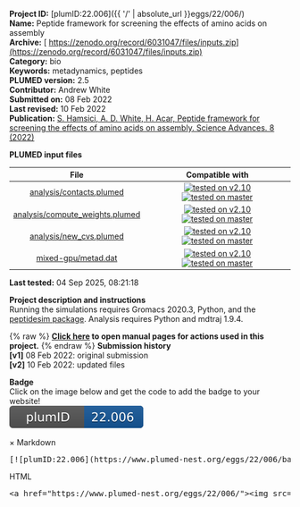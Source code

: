 **Project ID:** [plumID:22.006]({{ '/' | absolute_url }}eggs/22/006/)  
**Name:**  Peptide framework for screening the effects of amino acids on assembly  
**Archive:** [ https://zenodo.org/record/6031047/files/inputs.zip](https://zenodo.org/record/6031047/files/inputs.zip)  
**Category:**  bio  
**Keywords:**  metadynamics, peptides  
**PLUMED version:**  2.5  
**Contributor:**  Andrew White  
**Submitted on:** 08 Feb 2022  
**Last revised:** 10 Feb 2022  
**Publication:** [S. Hamsici, A. D. White, H. Acar, Peptide framework for screening the effects of amino acids on assembly. Science Advances. 8 (2022)](http://dx.doi.org/10.1126/sciadv.abj0305)  
  
**PLUMED input files**  
  
| File     | Compatible with |  
|:--------:|:--------:|  
| [analysis/contacts.plumed](./data/analysis/contacts.plumed.md) |  [![tested on v2.10](https://img.shields.io/badge/v2.10-passing-green.svg)](data/analysis/contacts.plumed.plumed.stderr) [![tested on master](https://img.shields.io/badge/master-failed-red.svg)](data/analysis/contacts.plumed.plumed_master.stderr) |  
| [analysis/compute_weights.plumed](./data/analysis/compute_weights.plumed.md) |  [![tested on v2.10](https://img.shields.io/badge/v2.10-passing-green.svg)](data/analysis/compute_weights.plumed.plumed.stderr) [![tested on master](https://img.shields.io/badge/master-passing-green.svg)](data/analysis/compute_weights.plumed.plumed_master.stderr) |  
| [analysis/new_cvs.plumed](./data/analysis/new_cvs.plumed.md) |  [![tested on v2.10](https://img.shields.io/badge/v2.10-passing-green.svg)](data/analysis/new_cvs.plumed.plumed.stderr) [![tested on master](https://img.shields.io/badge/master-failed-red.svg)](data/analysis/new_cvs.plumed.plumed_master.stderr) |  
| [mixed-gpu/metad.dat](./data/mixed-gpu/metad.dat.md) |  [![tested on v2.10](https://img.shields.io/badge/v2.10-passing-green.svg)](data/mixed-gpu/metad.dat.plumed.stderr) [![tested on master](https://img.shields.io/badge/master-passing-green.svg)](data/mixed-gpu/metad.dat.plumed_master.stderr) |  
  
**Last tested:**  04 Sep 2025, 08:21:18
  
**Project description and instructions**  
Running the simulations requires Gromacs 2020.3, Python, and the [peptidesim package](https://github.com/ur-whitelab/peptidesim). Analysis requires Python and mdtraj 1.9.4.

  
{% raw %}
<b><a href="https://www.plumed.org/doc-master/user-doc/html/actionlist/?actions=INCLUDE,COM,CONVERT_TO_FES,DUMPGRID,DISTANCES,GROUP,GYRATION,COMBINE,HISTOGRAM,PRINT,METAD,REWEIGHT_BIAS" target="_blank">Click here</a> to open manual pages for actions used in this project.</b>
{% endraw %}
**Submission history**  
**[v1]** 08 Feb 2022: original submission  
**[v2]** 10 Feb 2022: updated files  
  
**Badge**  
Click on the image below and get the code to add the badge to your website!  
<img src="./badge.svg" alt="plumeDnest:22.006" id="myBtn" class="badge">
<div id="myModal" class="modal">
  <div class="modal-content">
    <span class="close">&times;</span>
    Markdown<pre>[![plumID:22.006](https://www.plumed-nest.org/eggs/22/006/badge.svg)](https://www.plumed-nest.org/eggs/22/006/)</pre>
    HTML<pre>&lt;a href="https://www.plumed-nest.org/eggs/22/006/"&gt;&lt;img src="https://www.plumed-nest.org/eggs/22/006/badge.svg" alt="plumID:22.006"&gt;&lt;/a&gt;</pre>
  </div>
</div>
